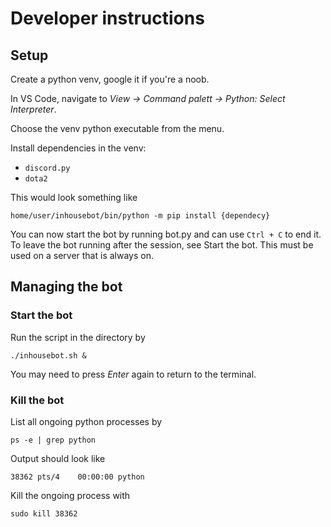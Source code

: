 # Developer instructions

## Setup

Create a python venv, google it if you're a noob.

In VS Code, navigate to *View -> Command palett -> Python: Select Interpreter*.

Choose the venv python executable from the menu.

Install dependencies in the venv:

- `discord.py`
- `dota2` 

This would look something like

`home/user/inhousebot/bin/python -m pip install {dependecy}`

You can now start the bot by running bot.py and can use `Ctrl + C` to end it. To leave the bot running after the session, see Start the bot. This must be used on a server that is always on.

## Managing the bot

### Start the bot

Run the script in the directory by

`./inhousebot.sh &`

You may need to press *Enter* again to return to the terminal.

### Kill the bot
List all ongoing python processes by

`ps -e | grep python`

Output should look like

`38362 pts/4    00:00:00 python`

Kill the ongoing process with

`sudo kill 38362`
